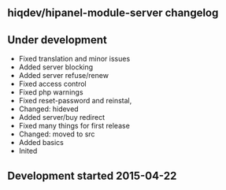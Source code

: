 hiqdev/hipanel-module-server changelog
--------------------------------------

## Under development

- Fixed translation and minor issues
- Added server blocking
- Added server refuse/renew
- Fixed access control
- Fixed php warnings
- Fixed reset-password and reinstal,
- Changed: hideved
- Added server/buy redirect
- Fixed many things for first release
- Changed: moved to src
- Added basics
- Inited

## Development started 2015-04-22

